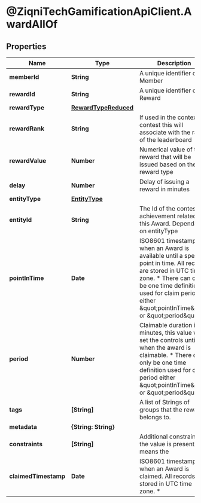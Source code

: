 # @ZiqniTechGamificationApiClient.AwardAllOf

## Properties

Name | Type | Description | Notes
------------ | ------------- | ------------- | -------------
**memberId** | **String** | A unique identifier of a Member | [optional] 
**rewardId** | **String** | A unique identifier of a Reward | [optional] 
**rewardType** | [**RewardTypeReduced**](RewardTypeReduced.md) |  | [optional] 
**rewardRank** | **String** | If used in the context of contest this will associate with the rank of the leaderboard | [optional] 
**rewardValue** | **Number** | Numerical value of the reward that will be issued based on the reward type | [optional] 
**delay** | **Number** | Delay of issuing a reward in minutes | [optional] 
**entityType** | [**EntityType**](EntityType.md) |  | [optional] 
**entityId** | **String** | The Id of the contest or achievement related to this Award. Dependant on entityType | [optional] 
**pointInTime** | **Date** | ISO8601 timestamp for when an Award is available until a specific point in time. All records are stored in UTC time zone. * There can only be one time definition used for claim period either \&quot;pointInTime\&quot; or \&quot;period\&quot; | [optional] 
**period** | **Number** | Claimable duration in minutes, this value will set the controls until when the award is claimable. * There can only be one time definition used for claim period either \&quot;pointInTime\&quot; or \&quot;period\&quot; | [optional] 
**tags** | **[String]** | A list of Strings of groups that the reward belongs to. | [optional] 
**metadata** | **{String: String}** |  | [optional] 
**constraints** | **[String]** | Additional constraints, if the value is present it means the | [optional] 
**claimedTimestamp** | **Date** | ISO8601 timestamp for when an Award is claimed. All records are stored in UTC time zone. * | [optional] 


